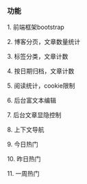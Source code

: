 <h3>功能</h3>
<p>1. 前端框架bootstrap</p>
<p>2. 博客分页，文章数量统计</p>
<p>3. 标签分类，文章计数</p>
<p>4. 按日期归档，文章计数</p>
<p>5. 阅读统计，cookie限制</p>
<p>6. 后台富文本编辑</p>
<p>7. 后台文章显隐控制</p>
<p>8. 上下文导航</p>
<p>9. 今日热门</p>
<p>10. 昨日热门</p>
<p>11. 一周热门</p>
